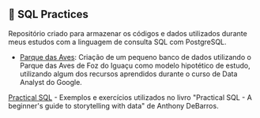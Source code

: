 ## 🎲 SQL Practices 

Repositório criado para armazenar os códigos e dados utilizados durante meus estudos com a linguagem de consulta SQL com PostgreSQL.

 * <a href="https://anamilanezi.github.io/sql-practices/sql-parque-das-aves"> Parque das Aves</a>: Criação de um pequeno banco de dados utilizando o Parque das Aves de Foz do Iguaçu como modelo hipotético de estudo, utilizando algum dos recursos aprendidos durante o curso de Data Analyst do Google.

 <a href="https://anamilanezi.github.io/sql-practices/practical-sql">Practical SQL</a> - Exemplos e exercícios utilizados no livro "Practical SQL - A beginner's guide to storytelling with data" de Anthony DeBarros.
